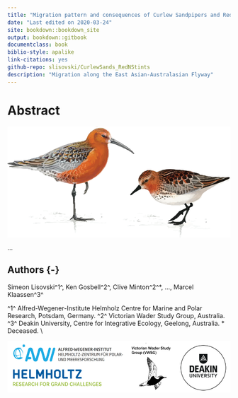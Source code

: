 ```yaml
--- 
title: "Migration pattern and consequences of Curlew Sandpipers and Red-necked stints in the EAAF"
date: "Last edited on 2020-03-24"
site: bookdown::bookdown_site
output: bookdown::gitbook
documentclass: book
biblio-style: apalike
link-citations: yes
github-repo: slisovski/CurlewSands_RedNStints
description: "Migration along the East Asian-Australasian Flyway"
---
```


# Abstract

<img src="images/Art.png" style="display: block; margin: auto;" />

...

## Authors {-}
Simeon Lisovski^1^, Ken Gosbell^2^, Clive Minton^2^*, ..., Marcel Klaassen^3^

^1^ Alfred-Wegener-Institute Helmholz Centre for Marine and Polar Research, Potsdam, Germany. ^2^ Victorian Wader Study Group, Australia. ^3^ Deakin University, Centre for Integrative Ecology, Geelong, Australia. * Deceased. \


<img src="images/Affiliations.png" style="display: block; margin: auto;" />
